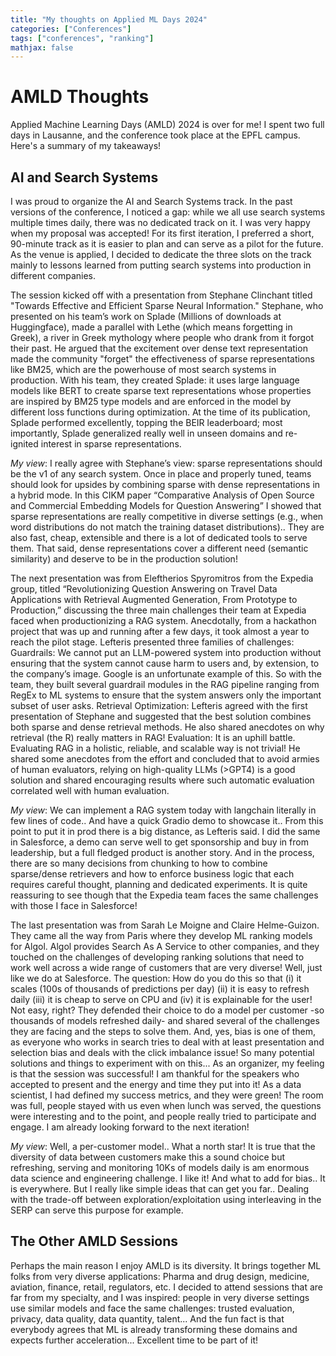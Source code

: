 ```yaml
---
title: "My thoughts on Applied ML Days 2024"
categories: ["Conferences"]
tags: ["conferences", "ranking"]
mathjax: false
---
```


# AMLD Thoughts
Applied Machine Learning Days (AMLD) 2024 is over for me! I spent two full days in Lausanne, and the conference took place at the EPFL campus. Here's a summary of my takeaways!
## AI and Search Systems
I was proud to organize the AI and Search Systems track. In the past versions of the conference, I noticed a gap: while we all use search systems multiple times daily, there was no dedicated track on it. I was very happy when my proposal was accepted! For its first iteration, I preferred a short, 90-minute track as it is easier to plan and can serve as a pilot for the future. As the venue is applied, I decided to dedicate the three slots on the track mainly to lessons learned from putting search systems into production in different companies.


The session kicked off with a presentation from Stephane Clinchant titled "Towards Effective and Efficient Sparse Neural Information." Stephane, who presented on his team’s work on Splade (Millions of downloads at Huggingface), made a parallel with Lethe (which means forgetting in Greek), a river in Greek mythology where people who drank from it forgot their past. He argued that the excitement over dense text representation made the community "forget" the effectiveness of sparse representations like BM25, which are the powerhouse of most search systems in production. With his team, they created Splade: it uses large language models like BERT to create sparse text representations whose properties are inspired by BM25 type models and are enforced in the model by different loss functions during optimization. At the time of its publication, Splade performed excellently, topping the BEIR leaderboard; most importantly, Splade generalized really well in unseen domains and re-ignited interest in sparse representations. 

*My view*: I really agree with Stephane’s view: sparse representations should be the v1 of any search system. Once in place and properly tuned, teams should look for upsides by combining sparse with dense representations in a hybrid mode. In this CIKM paper “Comparative Analysis of Open Source and Commercial Embedding Models for Question Answering” I showed that sparse representations are really competitive in diverse settings (e.g., when word distributions do not match the training dataset distributions).. They are also fast, cheap, extensible and there is a lot of dedicated tools to serve them. That said, dense representations cover a different need (semantic similarity) and deserve to be in the production solution!  


The next presentation was from Eleftherios Spyromitros from the Expedia group, titled “Revolutionizing Question Answering on Travel Data Applications with Retrieval Augmented Generation, From Prototype to Production,” discussing the three main challenges their team at Expedia faced when productionizing a RAG system. Anecdotally, from a hackathon project that was up and running after a few days, it took almost a year to reach the pilot stage. Lefteris presented three families of challenges:
Guardrails: We cannot put an LLM-powered system into production without ensuring that the system cannot cause harm to users and, by extension, to the company’s image. Google is an unfortunate example of this. So with the team, they built several guardrail modules in the RAG pipeline ranging from RegEx to ML systems to ensure that the system answers only the important subset of user asks.
Retrieval Optimization: Lefteris agreed with the first presentation of Stephane and suggested that the best solution combines both sparse and dense retrieval methods. He also shared anecdotes on why retrieval (the R) really matters in RAG!
Evaluation: It is an uphill battle. Evaluating RAG in a holistic, reliable, and scalable way is not trivial! He shared some anecdotes from the effort and concluded that to avoid armies of human evaluators, relying on high-quality LLMs (>GPT4) is a good solution and shared encouraging results where such automatic evaluation correlated well with human evaluation.

*My view*: We can implement a RAG system today with langchain literally in few lines of code.. And have a quick Gradio demo to showcase it.. From this point to put it in prod there is a big distance, as Lefteris said. I did the same in Salesforce, a demo can serve well to get sponsorship and buy in from leadership, but a full fledged product is another story. And in the process, there are so many decisions from chunking to how to combine sparse/dense retrievers and how to enforce business logic that each requires careful thought, planning and dedicated experiments. It is quite reassuring to see though that the Expedia team faces the same challenges with those I face in Salesforce!   


The last presentation was from Sarah Le Moigne and Claire Helme-Guizon. They came all the way from Paris where they develop ML ranking models for Algol. Algol provides Search As A Service to other companies, and they touched on the challenges of developing ranking solutions that need to work well across a wide range of customers that are very diverse! Well, just like we do at Salesforce. The question: How do you do this so that (i) it scales (100s of thousands of predictions per day) (ii) it is easy to refresh daily (iii) it is cheap to serve on CPU and (iv) it is explainable for the user! Not easy, right? They defended their choice to do a model per customer -so thousands of models refreshed daily- and shared several of the challenges they are facing and the steps to solve them. And, yes, bias is one of them, as everyone who works in search tries to deal with at least presentation and selection bias and deals with the click imbalance issue! So many potential solutions and things to experiment with on this...
As an organizer, my feeling is that the session was successful! I am thankful for the speakers who accepted to present and the energy and time they put into it! As a data scientist, I had defined my success metrics, and they were green! The room was full, people stayed with us even when lunch was served, the questions were interesting and to the point, and people really tried to participate and engage. I am already looking forward to the next iteration!

*My view*: Well, a per-customer model.. What a north star! It is true that the diversity of data between customers make this a sound choice but refreshing, serving and monitoring 10Ks of models daily is am enormous data science and engineering challenge. I like it! And what to add for bias.. It is everywhere. But I really like simple ideas that can get you far.. Dealing with the trade-off between exploration/exploitation using interleaving in the SERP can serve this purpose for example.    

## The Other AMLD Sessions

Perhaps the main reason I enjoy AMLD is its diversity. It brings together ML folks from very diverse applications: Pharma and drug design, medicine, aviation, finance, retail, regulators, etc. I decided to attend sessions that are far from my specialty, and I was inspired: people in very diverse settings use similar models and face the same challenges: trusted evaluation, privacy, data quality, data quantity, talent... And the fun fact is that everybody agrees that ML is already transforming these domains and expects further acceleration... Excellent time to be part of it!








